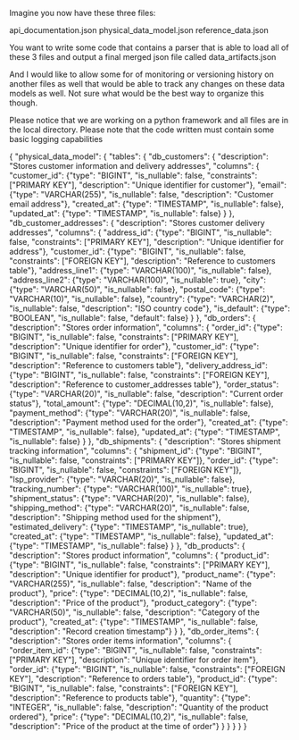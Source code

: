 Imagine you now have these three files:

api_documentation.json
physical_data_model.json
reference_data.json

You want to write some code that contains a parser that is able to load all of these 3 files and output a final merged json file called data_artifacts.json

And I would like to allow some for of monitoring or versioning history on another files as well that would be able to track any changes on these data models as well. Not sure what would be the best way to organize this though. 

Please notice that we are working on a python framework and all files are in the local directory. Please note that the code written must contain some basic logging capabilities


{
  "physical_data_model": {
    "tables": {
      "db_customers": {
        "description": "Stores customer information and delivery addresses",
        "columns": {
          "customer_id": {"type": "BIGINT", "is_nullable": false, "constraints": ["PRIMARY KEY"], "description": "Unique identifier for customer"},
          "email": {"type": "VARCHAR(255)", "is_nullable": false, "description": "Customer email address"},
          "created_at": {"type": "TIMESTAMP", "is_nullable": false},
          "updated_at": {"type": "TIMESTAMP", "is_nullable": false}
        }
      },
      "db_customer_addresses": {
        "description": "Stores customer delivery addresses",
        "columns": {
          "address_id": {"type": "BIGINT", "is_nullable": false, "constraints": ["PRIMARY KEY"], "description": "Unique identifier for address"},
          "customer_id": {"type": "BIGINT", "is_nullable": false, "constraints": ["FOREIGN KEY"], "description": "Reference to customers table"},
          "address_line1": {"type": "VARCHAR(100)", "is_nullable": false},
          "address_line2": {"type": "VARCHAR(100)", "is_nullable": true},
          "city": {"type": "VARCHAR(50)", "is_nullable": false},
          "postal_code": {"type": "VARCHAR(10)", "is_nullable": false},
          "country": {"type": "VARCHAR(2)", "is_nullable": false, "description": "ISO country code"},
          "is_default": {"type": "BOOLEAN", "is_nullable": false, "default": false}
        }
      },
      "db_orders": {
        "description": "Stores order information",
        "columns": {
          "order_id": {"type": "BIGINT", "is_nullable": false, "constraints": ["PRIMARY KEY"], "description": "Unique identifier for order"},
          "customer_id": {"type": "BIGINT", "is_nullable": false, "constraints": ["FOREIGN KEY"], "description": "Reference to customers table"},
          "delivery_address_id": {"type": "BIGINT", "is_nullable": false, "constraints": ["FOREIGN KEY"], "description": "Reference to customer_addresses table"},
          "order_status": {"type": "VARCHAR(20)", "is_nullable": false, "description": "Current order status"},
          "total_amount": {"type": "DECIMAL(10,2)", "is_nullable": false},
          "payment_method": {"type": "VARCHAR(20)", "is_nullable": false, "description": "Payment method used for the order"},
          "created_at": {"type": "TIMESTAMP", "is_nullable": false},
          "updated_at": {"type": "TIMESTAMP", "is_nullable": false}
        }
      },
      "db_shipments": {
        "description": "Stores shipment tracking information",
        "columns": {
          "shipment_id": {"type": "BIGINT", "is_nullable": false, "constraints": ["PRIMARY KEY"]},
          "order_id": {"type": "BIGINT", "is_nullable": false, "constraints": ["FOREIGN KEY"]},
          "lsp_provider": {"type": "VARCHAR(20)", "is_nullable": false},
          "tracking_number": {"type": "VARCHAR(100)", "is_nullable": true},
          "shipment_status": {"type": "VARCHAR(20)", "is_nullable": false},
          "shipping_method": {"type": "VARCHAR(20)", "is_nullable": false, "description": "Shipping method used for the shipment"},
          "estimated_delivery": {"type": "TIMESTAMP", "is_nullable": true},
          "created_at": {"type": "TIMESTAMP", "is_nullable": false},
          "updated_at": {"type": "TIMESTAMP", "is_nullable": false}
        }
      },
      "db_products": {
        "description": "Stores product information",
        "columns": {
          "product_id": {"type": "BIGINT", "is_nullable": false, "constraints": ["PRIMARY KEY"], "description": "Unique identifier for product"},
          "product_name": {"type": "VARCHAR(255)", "is_nullable": false, "description": "Name of the product"},
          "price": {"type": "DECIMAL(10,2)", "is_nullable": false, "description": "Price of the product"},
          "product_category": {"type": "VARCHAR(50)", "is_nullable": false, "description": "Category of the product"},
          "created_at": {"type": "TIMESTAMP", "is_nullable": false, "description": "Record creation timestamp"}
        }
      },
      "db_order_items": {
        "description": "Stores order items information",
        "columns": {
          "order_item_id": {"type": "BIGINT", "is_nullable": false, "constraints": ["PRIMARY KEY"], "description": "Unique identifier for order item"},
          "order_id": {"type": "BIGINT", "is_nullable": false, "constraints": ["FOREIGN KEY"], "description": "Reference to orders table"},
          "product_id": {"type": "BIGINT", "is_nullable": false, "constraints": ["FOREIGN KEY"], "description": "Reference to products table"},
          "quantity": {"type": "INTEGER", "is_nullable": false, "description": "Quantity of the product ordered"},
          "price": {"type": "DECIMAL(10,2)", "is_nullable": false, "description": "Price of the product at the time of order"}
        }
      }
    }
  }
}

